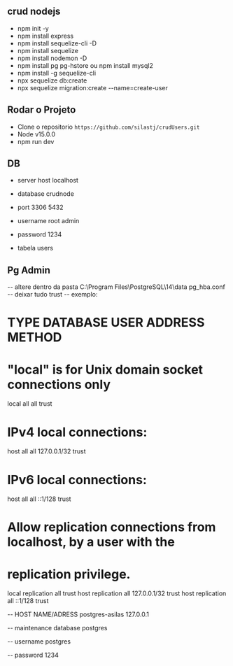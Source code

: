 ## crud nodejs
- npm init -y
- npm install express 
- npm install sequelize-cli -D
- npm install sequelize 
- npm install nodemon -D
- npm install pg pg-hstore ou npm install mysql2
- npm install -g sequelize-cli
- npx sequelize db:create
- npx sequelize migration:create --name=create-user

## Rodar o Projeto
- Clone o repositorio  `https://github.com/silastj/crudUsers.git`
- Node v15.0.0
- npm run dev


## DB
- server host localhost
- database crudnode
- port 3306 5432
- username root  admin
- password 1234  

- tabela users



## Pg Admin
-- altere dentro da pasta C:\Program Files\PostgreSQL\14\data pg_hba.conf
-- deixar tudo trust
-- exemplo:

# TYPE  DATABASE        USER            ADDRESS                 METHOD

# "local" is for Unix domain socket connections only
local   all             all                                     trust
# IPv4 local connections:
host    all             all             127.0.0.1/32            trust
# IPv6 local connections:
host    all             all             ::1/128                 trust
# Allow replication connections from localhost, by a user with the
# replication privilege.
local   replication     all                                     trust
host    replication     all             127.0.0.1/32            trust
host    replication     all             ::1/128                 trust


-- HOST NAME/ADRESS
postgres-asilas
127.0.0.1

-- maintenance database
postgres	

-- username
postgres		

-- password
1234